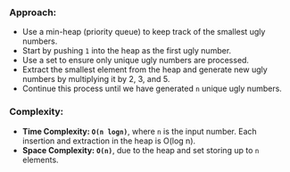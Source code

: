 ### Approach:
- Use a min-heap (priority queue) to keep track of the smallest ugly numbers.
- Start by pushing `1` into the heap as the first ugly number.
- Use a set to ensure only unique ugly numbers are processed.
- Extract the smallest element from the heap and generate new ugly numbers by multiplying it by 2, 3, and 5.
- Continue this process until we have generated `n` unique ugly numbers.
​
### Complexity:
- **Time Complexity: `O(n logn)`**, where `n` is the input number. Each insertion and extraction in the heap is O(log n).
- **Space Complexity: `O(n)`**,  due to the heap and set storing up to `n` elements.
